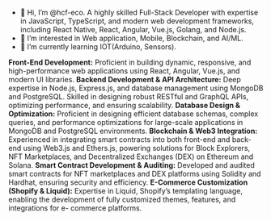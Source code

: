 - 👋 Hi, I’m @hcf-eco. A highly skilled Full-Stack Developer with expertise in JavaScript, TypeScript, and modern web development frameworks, including React Native, React, Angular, Vue.js, Golang, and Node.js.
- 👀 I’m interested in Web application, Mobile, Blockchain, and AI/ML.
- 🌱 I’m currently learning IOT(Arduino, Sensors).

**Front-End Development:** Proficient in building dynamic, responsive, and high-performance web applications using React, Angular, Vue.js, and modern UI libraries. 
**Backend Development & API Architecture:** Deep expertise in Node.js, Express.js, and database management using MongoDB and PostgreSQL. Skilled in designing robust RESTful and GraphQL APIs, optimizing performance, and ensuring scalability. 
**Database Design & Optimization:** Proficient in designing efficient database schemas, complex queries, and performance optimizations for large-scale applications in MongoDB and PostgreSQL environments. 
**Blockchain & Web3 Integration:** Experienced in integrating smart contracts into both front-end and back-end using Web3.js and Ethers.js, powering solutions for Block Explorers, NFT Marketplaces, and Decentralized Exchanges (DEX) on Ethereum and Solana. 
**Smart Contract Development & Auditing:** Developed and audited smart contracts for NFT marketplaces and DEX platforms using Solidity and Hardhat, ensuring security and efficiency. 
**E-Commerce Customization (Shopify & Liquid):** Expertise in Liquid, Shopify’s templating language, enabling the development of fully customized themes, features, and integrations for e- commerce platforms.
